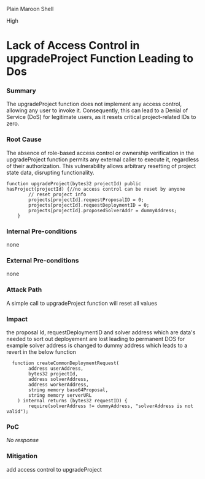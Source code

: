 Plain Maroon Shell

High

# Lack of Access Control in upgradeProject Function Leading to Dos

### Summary

The upgradeProject function does not implement any access control, allowing any user to invoke it. Consequently, this can lead to a Denial of Service (DoS) for legitimate users, as it resets critical project-related IDs to zero.

### Root Cause

The absence of role-based access control or ownership verification in the upgradeProject function permits any external caller to execute it, regardless of their authorization. This vulnerability allows arbitrary resetting of project state data, disrupting functionality.

```solidity
function upgradeProject(bytes32 projectId) public hasProject(projectId) {//no access control can be reset by anyone
        // reset project info
        projects[projectId].requestProposalID = 0;
        projects[projectId].requestDeploymentID = 0;
        projects[projectId].proposedSolverAddr = dummyAddress;
    }
```

### Internal Pre-conditions

none

### External Pre-conditions

none

### Attack Path

A simple call to upgradeProject function will reset all values

### Impact

the proposal Id, requestDeploymentiD and solver address which are data's needed to sort out deployement are lost leading to permanent DOS  for example solver address is changed to dummy address which leads to a revert in the below function

```solidity
  function createCommonDeploymentRequest(
        address userAddress,
        bytes32 projectId,
        address solverAddress,
        address workerAddress,
        string memory base64Proposal,
        string memory serverURL
    ) internal returns (bytes32 requestID) {
        require(solverAddress != dummyAddress, "solverAddress is not valid");

```



### PoC

_No response_

### Mitigation

add access control to upgradeProject